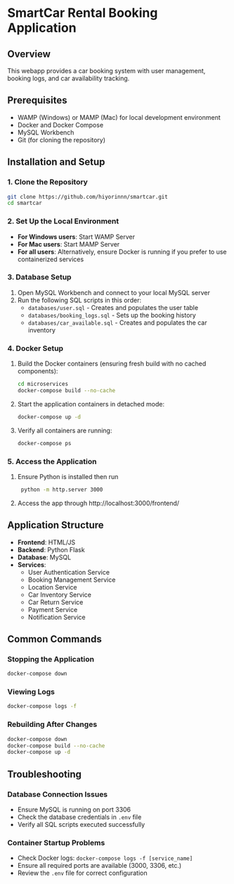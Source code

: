 # SmartCar Rental Booking Application

## Overview
This webapp provides a car booking system with user management, booking logs, and car availability tracking.

## Prerequisites
- WAMP (Windows) or MAMP (Mac) for local development environment
- Docker and Docker Compose
- MySQL Workbench
- Git (for cloning the repository)

## Installation and Setup

### 1. Clone the Repository
```bash
git clone https://github.com/hiyorinnn/smartcar.git
cd smartcar
```

### 2. Set Up the Local Environment
- **For Windows users**: Start WAMP Server
- **For Mac users**: Start MAMP Server
- **For all users**: Alternatively, ensure Docker is running if you prefer to use containerized services

### 3. Database Setup
1. Open MySQL Workbench and connect to your local MySQL server
2. Run the following SQL scripts in this order:
   - `databases/user.sql` - Creates and populates the user table
   - `databases/booking_logs.sql` - Sets up the booking history
   - `databases/car_available.sql` - Creates and populates the car inventory

### 4. Docker Setup
1. Build the Docker containers (ensuring fresh build with no cached components):
   ```bash
   cd microservices
   docker-compose build --no-cache
   ```

2. Start the application containers in detached mode:
   ```bash
   docker-compose up -d
   ```

3. Verify all containers are running:
   ```bash
   docker-compose ps
   ```

### 5. Access the Application
1. Ensure Python is installed then run

   ```bash
    python -m http.server 3000
   ```

2. Access the app through 
http://localhost:3000/frontend/ 


## Application Structure
- **Frontend**: HTML/JS
- **Backend**: Python Flask
- **Database**: MySQL
- **Services**:
  - User Authentication Service
  - Booking Management Service
  - Location Service
  - Car Inventory Service
  - Car Return Service
  - Payment Service
  - Notification Service 


## Common Commands

### Stopping the Application
```bash
docker-compose down
```

### Viewing Logs
```bash
docker-compose logs -f
```

### Rebuilding After Changes
```bash
docker-compose down
docker-compose build --no-cache
docker-compose up -d
```

## Troubleshooting

### Database Connection Issues
- Ensure MySQL is running on port 3306
- Check the database credentials in `.env` file
- Verify all SQL scripts executed successfully

### Container Startup Problems
- Check Docker logs: `docker-compose logs -f [service_name]`
- Ensure all required ports are available (3000, 3306, etc.)
- Review the `.env` file for correct configuration
